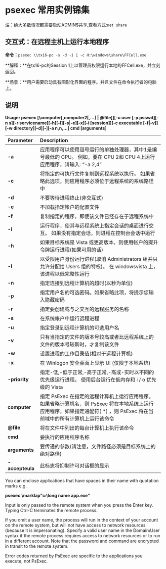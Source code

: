 # psexec 常用实例锦集

注：绝大多数情况都需要启动ADMIN$共享,查看方式:`net share`

## 交互式：在远程主机上运行本地程序

**命令：**`psexec \\tx16-pc -s -d -i 1 -c H:\windows\share\FFCell.exe`

**解释：**在tx16-pc的Session 1上以管理员权限运行本地的FFCell.exe，并立刻返回。

**场景：**用户需要启动具有图形化界面的程序。并且文件在命令执行者的电脑上。



## 说明

**Usage: psexec [\\computer[,computer2[,...] | @file\]][-u user [-p psswd][-n s][-r servicename][-h][-l][-s|-e][-x][-i [session]][-c executable [-f|-v]][-w directory][-d][-<priority>][-a n,n,...] cmd [arguments]**

| Parameter       | Description                                                  |
| :-------------- | :----------------------------------------------------------- |
| **-a**          | 应用程序可以使用逗号运行的单独处理器，其中1是编号最低的 CPU。 例如，要在 CPU 2和 CPU 4上运行应用程序，请输入: “-a 2,4” |
| **-c**          | 将指定的可执行文件复制到远程系统以执行。 如果省略此选项，则应用程序必须位于远程系统的系统路径中 |
| **-d**          | 不要等待进程终止(非交互式)                                   |
| **-e**          | 不加载指定帐户的配置文件                                     |
| **-f**          | 复制指定的程序，即使该文件已经存在于远程系统中               |
| **-i**          | 运行程序，使其与远程系统上指定会话的桌面进行交互。 如果没有指定会话，则进程在控制台会话中运行 |
| **-h**          | 如果目标系统是 Vista 或更高版本，则使用帐户的提升令牌运行进程(如果可用的话) |
| **-l**          | 以受限用户身份运行进程(取消 Administrators 组并只允许分配给 Users 组的特权)。 在 windowsvista 上，该进程以低完整性运行 |
| **-n**          | 指定连接到远程计算机的超时(以秒为单位)                       |
| **-p**          | 指定用户名的可选密码。如果省略此项，将提示您输入隐藏密码     |
| **-r**          | 指定要创建或与之交互的远程服务的名称                         |
| **-s**          | 在系统帐户中运行远程进程                                     |
| **-u**          | 指定登录到远程计算机的可选用户名                             |
| **-v**          | 只有当指定的文件的版本号较高或者比远程系统上的文件的版本号较新时，才复制该文件 |
| **-w**          | 设置进程的工作目录值(相对于远程计算机)                       |
| **-x**          | 在 Winlogon 安全桌面上显示 UI (仅限于本地系统)               |
| **-priority**   | 指定-低,-低于正常,-高于正常,-高或-实时以不同的优先级运行进程。 使用后台运行在低内存和 i / o 优先级的 Vista |
| **computer**    | 指定 PsExec 在指定的远程计算机上运行应用程序。 如果省略计算机名，则 PsExec 将在本地系统上运行应用程序，如果指定通配符( *) ，则 PsExec 将在当前域中的所有计算机上运行该命令 |
| **@file**       | 将在文件中列出的每台计算机上执行该命令                       |
| **cmd**         | 要执行的应用程序名称                                         |
| **arguments**   | 要传递的参数(请注意，文件路径必须是目标系统上的绝对路径)     |
| **-accepteula** | 此标志将抑制许可对话框的显示                                 |

You can enclose applications that have spaces in their name with quotation marks e.g.

**psexec \\marklap"c:\long name app.exe"**

Input is only passed to the remote system when you press the Enter key. Typing Ctrl-C terminates the remote process.

If you omit a user name, the process will run in the context of your account on the remote system, but will not have access to network resources (because it is impersonating). Specify a valid user name in the Domain\User syntax if the remote process requires access to network resources or to run in a different account. Note that the password and command are encrypted in transit to the remote system.

Error codes returned by PsExec are specific to the applications you execute, not PsExec.